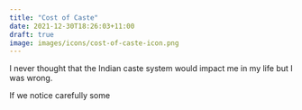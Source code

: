 ```yaml
---
title: "Cost of Caste"
date: 2021-12-30T18:26:03+11:00
draft: true
image: images/icons/cost-of-caste-icon.png
---
```


I never thought that the Indian caste system would impact me in my life but I was wrong. 

If we notice carefully some 